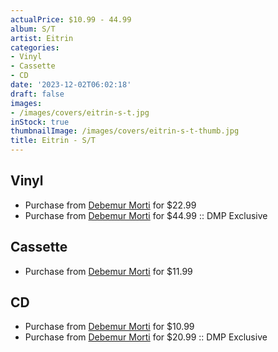 ```yaml
---
actualPrice: $10.99 - 44.99
album: S/T
artist: Eitrin
categories:
- Vinyl
- Cassette
- CD
date: '2023-12-02T06:02:18'
draft: false
images:
- /images/covers/eitrin-s-t.jpg
inStock: true
thumbnailImage: /images/covers/eitrin-s-t-thumb.jpg
title: Eitrin - S/T
---
```


## Vinyl
* Purchase from [Debemur Morti](https://debemurmorti.aisamerch.com/item/141506) for $22.99
* Purchase from [Debemur Morti](https://debemurmorti.aisamerch.com/item/141507) for $44.99 :: DMP Exclusive
## Cassette
* Purchase from [Debemur Morti](https://debemurmorti.aisamerch.com/item/141504) for $11.99
## CD
* Purchase from [Debemur Morti](https://debemurmorti.aisamerch.com/item/141503) for $10.99
* Purchase from [Debemur Morti](https://debemurmorti.aisamerch.com/item/141505) for $20.99 :: DMP Exclusive
